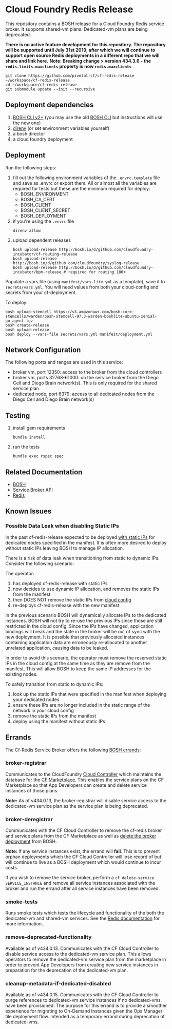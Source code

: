 # Cloud Foundry Redis Release

This repository contains a BOSH release for a Cloud Foundry Redis service
broker. It supports shared-vm plans. Dedicated-vm plans are being deprecated.

**There is no active feature development for this repository. The repository will be supported until July 31st 2019, after which we will continue to support open source Redis deployments in a different repo that we will share and link here.**
**Note: Breaking change > version 434.3.6 - the `redis.limits.maxclients` property is now `redis.maxclients`** 

```shell
git clone https://github.com/pivotal-cf/cf-redis-release ~/workspace/cf-redis-release
cd ~/workspace/cf-redis-release
git submodule update --init --recursive
```

## Deployment dependencies

1. [BOSH CLI v2+](https://github.com/cloudfoundry/bosh-cli) (you may use the old [BOSH CLI](https://github.com/cloudfoundry/bosh) but instructions will use the new one)
2. [direnv](https://github.com/direnv/direnv) (or set environment variables yourself)
3. a bosh director
4. a cloud foundry deployment

## Deployment
Run the following steps:

1. fill out the following environment variables of the `.envrc.template` file
and save as .envrc or export them. All or almost all the variables are required for tests but these are the minimum required for deploy:
   - BOSH_ENVIRONMENT
   - BOSH_CA_CERT
   - BOSH_CLIENT
   - BOSH_CLIENT_SECRET
   - BOSH_DEPLOYMENT
1. if you're using the `.envrc` file
    ```shell
    direnv allow
    ```
1. upload dependent releases
    ```shell
    bosh upload-release http://bosh.io/d/github.com/cloudfoundry-incubator/cf-routing-release
    bosh upload-release http://bosh.io/d/github.com/cloudfoundry/syslog-release
    bosh upload-release http://bosh.io/d/github.com/cloudfoundry-incubator/bpm-release # required for routing 180+
    ```

Populate a vars file (using `manifest/vars-lite.yml` as a template), save it
to `secrets/vars.yml`. You will need values from both your cloud-config and
secrets from your cf-deployment.

To deploy:

```shell
bosh upload-stemcell https://s3.amazonaws.com/bosh-core-stemcells/warden/bosh-stemcell-97.3-warden-boshlite-ubuntu-xenial-go_agent.tgz
bosh create-release
bosh upload-release
bosh deploy --vars-file secrets/vars.yml manifest/deployment.yml
```

## Network Configuration

The following ports and ranges are used in this service:

- broker vm, port 12350: access to the broker from the cloud controllers
- broker vm, ports 32768-61000: on the service broker from the Diego Cell and
Diego Brain network(s). This is only required for the shared service plan
- dedicated node, port 6379: access to all dedicated nodes from the Diego
Cell and Diego Brain network(s)

## Testing

1. install gem requirements 
    ```shell
    bundle install
    ```
2. run the tests
    ```
    bundle exec rspec spec
    ```

## Related Documentation

 * [BOSH](https://bosh.io/docs)
 * [Service Broker API](http://docs.cloudfoundry.org/services/api.html)
 * [Redis](http://redis.io/documentation)

## Known Issues
### Possible Data Leak when disabling Static IPs
In the past cf-redis-release expected to be deployed [with static
IPs](https://github.com/pivotal-cf/cf-redis-release/blob/23a218a06188ba9dd5694698bfa9fd4b5131b707/manifest/deployment.yml#L54)
for dedicated nodes specified in the manifest. It is often more desired to deploy
without static IPs leaving BOSH to manage IP allocation.

There is a risk of data leak when transitioning from static to dynamic IPs.
Consider the following scenario:

The operator:

1. has deployed cf-redis-release with static IPs
1. now decides to use dynamic IP allocation, and removes the static IPs from
   the manifest
1. then DOES NOT remove the static IPs from [cloud config](https://bosh.io/docs/networks/)
1. re-deploys cf-redis-release with the new manifest

In the previous scenario BOSH will dynamically allocate IPs to the dedicated
instances. BOSH will not try to re-use the previous IPs since those are still
restricted in the cloud config. Since the IPs have changed, application
bindings will break and the state in the broker will be out of sync with the
new deployment. It is possible that previously allocated instances containing
application data are erroneously re-allocated to another unrelated
application, causing data to be leaked.

In order to avoid this scenario, the operator must remove the reserved static
IPs in the cloud config at the same time as they are remove from the
manifest. This will allow BOSH to keep the same IP addresses for the existing
nodes.

To safely transition from static to dynamic IPs:
1. look up the static IPs that were specified in the manifest when deploying
your dedicated nodes
1. ensure these IPs are no longer included in the static range of the network
in your cloud config
1. remove the static IPs from the manifest
1. deploy using the manifest without static IPs

## Errands

The Cf-Redis Service Broker offers the following [BOSH errands](https://bosh.io/docs/errands/):

### broker-registrar
Communicates to the CloudFoundry [Cloud Controller](https://docs.cloudfoundry.org/concepts/architecture/cloud-controller.html)
which maintains the database for the [CF Marketplace](https://cli.cloudfoundry.org/en-US/cf/marketplace.html).
This enables the service plans on the CF Marketplace so that App Developers can create and delete service instances of those plans.

**Note:** As of v434.0.13, the broker-registrar will disable service access to the dedicated-vm service plan
as the service plan is being deprecated.

### broker-deregistrar
Communicates with the CF Cloud Controller to remove the cf-redis broker and service plans from the CF Marketplace
as well as [delete the broker deployment](https://cli.cloudfoundry.org/en-US/cf/delete-service-broker.html) from BOSH.

**Note:** If any service instances exist, the errand will **fail**. This is to prevent orphan deployments which the CF Cloud Controller will lose record of but will continue to live as a BOSH deployment which would continue to incur costs.

If you wish to remove the service broker, perform a
`cf delete-service SERVICE_INSTANCE` and remove all service instances associated with the broker and run the errand after all service instances have been removed.

### smoke-tests
Runs smoke tests which tests the lifecycle and functionality of the both the dedicated-vm and shared-vm services.
See the [Redis documentation](https://docs.pivotal.io/redis/smoke-tests.html) for more information.

### remove-deprecated-functionality
Available as of v434.0.13. Communicates with the CF Cloud Controller to disable service access to the dedicated-vm service plan.
This allows operators to remove the dedicated-vm service plan from the marketplace
in order to prevent App Developers from creating new service instances in preparation for the deprecation of the dedicated-vm plan.

### cleanup-metadata-if-dedicated-disabled
Available as of v434.0.15. Communicates with the CF Cloud Controller to purge references to dedicated-vm service instances
if no dedicated-vms have been provisioned. The purpose for this errand is to provide a smoother experience for migrating
to On-Demand Instances given the Ops Manager tile deployment flow. Intended as a temporary errand during deprecation of dedicated-vms.
